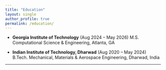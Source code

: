 ```yaml
---
title: "Education"
layout: single
author_profile: true
permalink: /education/
---
```



- **Georgia Institute of Technology** (Aug 2024 – May 2026)
M.S. Computational Science & Engineering, Atlanta, GA


- **Indian Institute of Technology, Dharwad** (Aug 2020 – May 2024)
B.Tech. Mechanical, Materials & Aerospace Engineering, Dharwad, India


---
